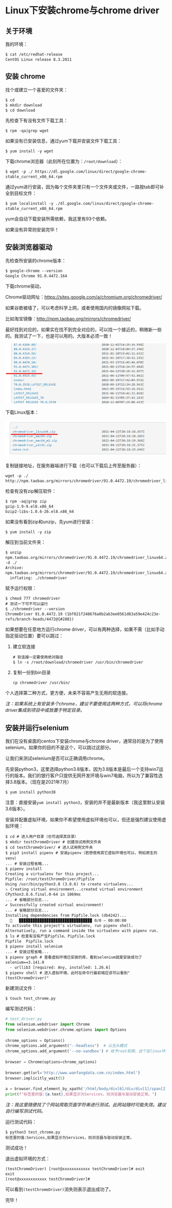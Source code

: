 # Linux下安装chrome与chrome driver



## 关于环境

我的环境：

```shell
$ cat /etc/redhat-release 
CentOS Linux release 8.3.2011
```



## 安装 chrome

找个或建立一个喜爱的文件夹：

```shell
$ cd
$ mkdir download
$ cd download
```

先检查下有没有文件下载工具：

```shell
$ rpm -qa|grep wget
```

如果没有已安装信息，通过yum下载并安装文件下载工具：

```shell
$ yum install -y wget
```

下载chrome浏览器（此刻所在位置为：`/root/download`）：

```shell
$ wget -p ./ https://dl.google.com/linux/direct/google-chrome-stable_current_x86_64.rpm
```

通过yum进行安装，因为每个文件夹里只有一个文件夹或文件，一路按tab即可补全到目标文件：

```shell
$ yum localinstall -y ./dl.google.com/linux/direct/google-chrome-stable_current_x86_64.rpm
```

yum会自动下载安装所需依赖，我这里有93个依赖。

如果没有异常则安装完毕！



## 安装浏览器驱动

先检查所安装的chrome版本：

```shell
$ google-chrome --version
Google Chrome 91.0.4472.164 
```

下载chrome驱动，

Chrome驱动网址：https://sites.google.com/a/chromium.org/chromedriver/

如果谷歌被墙了，可以考虑科学上网，或者使用国内的镜像网站下载。

比如淘宝镜像：http://npm.taobao.org/mirrors/chromedriver/

最好找到对应的，如果实在找不到完全对应的，可以找一个接近的，稍微新一些的。我测试了一下，也是可以用的。大版本必须一致！

![](./chrome.assets/image-20210720153451524.png)

下载Linux版本：

![](./chrome.assets/image-20210720154219536.png)

复制链接地址，在服务器端进行下载（也可以下载后上传至服务器）：

```shell
wget -p ./ http://npm.taobao.org/mirrors/chromedriver/91.0.4472.19/chromedriver_linux64.zip
```

检查有没有zip解压软件：

```shell
$ rpm -aq|grep zip
gzip-1.9-9.el8.x86_64
bzip2-libs-1.0.6-26.el8.x86_64
```

如果没有看到zip和unzip，先yum进行安装：

```shell
$ yum install -y zip
```

解压到当前文件夹：

```shell
$ unzip npm.taobao.org/mirrors/chromedriver/91.0.4472.19/chromedriver_linux64.zip -d ./
Archive:  npm.taobao.org/mirrors/chromedriver/91.0.4472.19/chromedriver_linux64.zip
  inflating: ./chromedriver
```

赋予运行权限：

```shell
$ chmod 777 chromedriver
# 测试一下可不可以运行
$ ./chromedriver --version
ChromeDriver 91.0.4472.19 (1bf021f248676a0b2ab3ee0561d83a59e424c23e-refs/branch-heads/4472@{#288})
```

如果想要在任意地方运行chrome driver，可以有两种选择，如果不需（比如手动指定驱动位置）要可以跳过：

1. 建立软连接

   ```shell
   # 软连接一定要使用绝对路径
   $ ln -s /root/download/chromedriver /usr/bin/chromedriver
   ```

2. 复制一份到bin目录

   ```shell
   cp chromedriver /usr/bin/
   ```

个人选择第二种方式，更方便，未来不容易产生无用的软连接。

*注：如果系统上有安装多个chrome，建议不要使用这两种方式，可以将chrome driver集成到项目中或放置于特定目录。*



## 安装并运行selenium

我们在没有桌面的centos下安装chrome与chrome driver，通常目的是为了使用selenium。如果你的目的不是这个，可以跳过这部分。

让我们来测试selenium是否可以正确调用chrome。

先安装python3，这里选择python3.8版本，因为3.8版本是最后一个支持win7运行的版本。我们的银行客户只提供无网开发环境与win7电脑，所以为了兼容性选择3.8版本。（现在是2021年7月）

```shell
$ yum install python38
```

注意：直接安装`yum install python3`，安装的并不是最新版本（我这里默认安装3.6版本）。

安装并配置虚拟环境，如果你不希望使用虚拟环境也可以，但还是强烈建议使用虚拟环境：

```shell
$ cd # 进入用户目录（也可选择其目录）
$ mkdir testChromeDriver # 创建测试用例文件夹
$ cd testChromeDriver/ # 进入试用例文件夹
$ pip3 install pipenv # 安装pipenv（若想使用其它虚拟环境也可以，例如原生的venv）
... # 安装过程省略...
$ pipenv install
Creating a virtualenv for this project...
Pipfile: /root/testChromeDriver/Pipfile
Using /usr/bin/python3.8 (3.8.6) to create virtualenv...
⠦ Creating virtual environment...created virtual environment CPython3.8.6.final.0-64 in 1069ms
... # 省略部分日志...
✔ Successfully created virtual environment! 
... # 省略部分日志...
Installing dependencies from Pipfile.lock (db4242)...
  🐍   ▉▉▉▉▉▉▉▉▉▉▉▉▉▉▉▉▉▉▉▉▉▉▉▉▉▉▉▉▉▉▉▉ 0/0 — 00:00:00
To activate this project's virtualenv, run pipenv shell.
Alternatively, run a command inside the virtualenv with pipenv run.
$ ls # 检查有没有产生Pipfile、Pipfile.lock
Pipfile  Pipfile.lock
$ pipenv install selenium
... # 安装过程省略...
$ pipenv graph # 查看虚拟环境已安装的库，看到selenium就是安装成功了
selenium==3.141.0
  - urllib3 [required: Any, installed: 1.26.6]
$ pipenv shell # 进入虚拟环境，此时在命令行最前端应该可以看到"(testChromeDriver)"
```

新建测试文件：

```shell
$ touch test_chrome.py
```

编写测试代码：

```python
# test_driver.py
from selenium.webdriver import Chrome
from selenium.webdriver.chrome.options import Options

chrome_options = Options()
chrome_options.add_argument("--headless")  # 以无头模式
chrome_options.add_argument('--no-sandbox') # 给予root权限，这个在linux环境下必须有

browser = Chrome(options=chrome_options)

browser.get(url='http://www.wanfangdata.com.cn/index.html')
browser.implicitly_wait(5)

a = browser.find_element_by_xpath('/html/body/div[6]/div/div[1]/span[2]')
print(f"标签里的值:{a.text},如果显示为Services，则浏览器与驱动安装正常。")
```

*注：我这里随便找了个网站爬取页面字符串进行测试。此网站随时可能失效。建议自行编写测试代码。*

运行测试代码：

```shell
$ python3 test_chrome.py 
标签里的值:Services,如果显示为Services，则浏览器与驱动安装正常。
```

测试成功！

退出虚拟环境的方式：

```shell
(testChromeDriver) [root@xxxxxxxxxxxx testChromeDriver]# exit
exit
[root@xxxxxxxxxxxx testChromeDriver]# 
```

可以看到`(testChromeDriver)`消失则表示退出成功了。



完毕！

